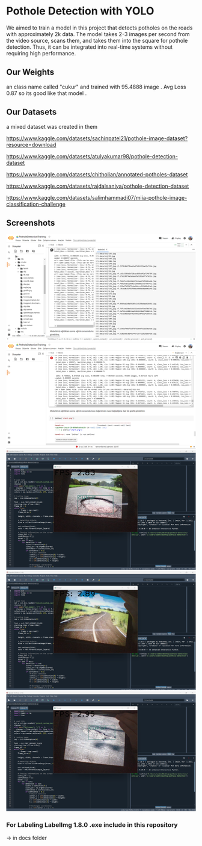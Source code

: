 # Pothole Detection with YOLO

We aimed to train a model in this project that detects potholes on the roads with approximately 2k data. The model takes 2-3 images per second from the video source, scans them, and takes them into the square for pothole detection. Thus, it can be integrated into real-time systems without requiring high performance.

## Our Weights

an class name called "cukur" and trained with 95.4888 image . Avg Loss 0.87 so its good like that model .


## Our Datasets
a mixed dataset was created in them

https://www.kaggle.com/datasets/sachinpatel21/pothole-image-dataset?resource=download          

https://www.kaggle.com/datasets/atulyakumar98/pothole-detection-dataset

https://www.kaggle.com/datasets/chitholian/annotated-potholes-dataset

https://www.kaggle.com/datasets/rajdalsaniya/pothole-detection-dataset

https://www.kaggle.com/datasets/salimhammadi07/miia-pothole-image-classification-challenge

## Screenshots

<img src="./docs/ss2.png">
<img src="./docs/ss3.png">
<img src="./docs/sx1.png">
<img src="./docs/sx2.png">
<img src="./docs/sx3.png">


### For Labeling LabelImg 1.8.0 .exe  include in this repository 
-> in docs folder
